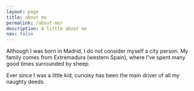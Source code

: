 ```yaml
---
layout: page
title: about me
permalink: /about-me/
description: A little about me
nav: false
---
```


Although I was born in Madrid, I do not consider myself a city person. My family comes from Extremadura (western Spain), where I've spent many good times surrounded by sheep.

Ever since I was a little kid, curioisy has been the main driver of all my naughty deeds. 

